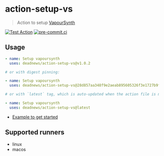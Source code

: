 # action-setup-vs

> Action to setup [VapourSynth](https://github.com/vapoursynth/vapoursynth)

[![Test Action](https://github.com/DeadNews/action-setup-vs/actions/workflows/test-action.yml/badge.svg)](https://github.com/DeadNews/action-setup-vs/actions/workflows/test-action.yml)
[![pre-commit.ci](https://results.pre-commit.ci/badge/github/DeadNews/action-setup-vs/main.svg)](https://results.pre-commit.ci/latest/github/DeadNews/action-setup-vs/main)

## Usage

```yaml
- name: Setup vapoursynth
  uses: deadnews/action-setup-vs@v1.0.2

# or with digest pinning:

- name: Setup vapoursynth
  uses: deadnews/action-setup-vs@28d857aa348f9e2aeab895605326f3e1727b9fd8 # v1.0.2

# or with `latest` tag, which is auto-updated when the action file is modified:

- name: Setup vapoursynth
  uses: deadnews/action-setup-vs@latest
```

- [Example to get started](https://github.com/DeadNews/action-setup-vs/blob/main/.github/workflows/test-action.yml)

## Supported runners

- linux
- macos
